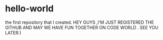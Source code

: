 # hello-world
the first repository that I created.
HEY GUYS ,I'M JUST REGISTERED THE GITHUB AND MAY WE HAVE FUN TOGETHER ON CODE WORLD .
SEE YOU LATER:)
